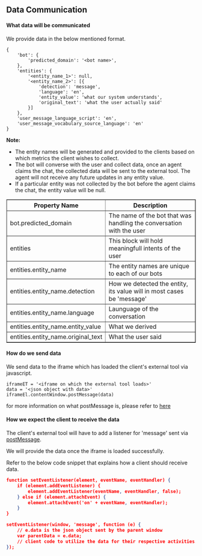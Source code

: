 ## Data Communication

#### What data will be communicated

We provide data in the below mentioned format.
```
{
    'bot': {
        'predicted_domain': '<bot name>',
    },
    'entities': {
        '<entity_name_1>': null,
        '<entity_name_2>': [{
            'detection': 'message',
            'language': 'en',
            'entity_value': 'what our system understands',
            'original_text': 'what the user actually said'
        }]
    },
    'user_message_language_script': 'en',
    'user_message_vocabulary_source_language': 'en'
}
```

**Note:**
* The entity names will be generated and provided to the clients based on which metrics the client wishes to collect.
* The bot will converse with the user and collect data, once an agent claims the chat, the collected data will be sent to the external tool. The agent will not receive any future updates in any entity value.
* If a particular entity was not collected by the bot before the agent claims the chat, the entity value will be null.

<table border="1" class="docutils">
   <thead>
      <tr>
         <th>Property Name</th>
         <th>Description</th>
      </tr>
   </thead>
   <tbody>
      <tr>
         <td>bot.predicted_domain</td>
         <td>The name of the bot that was handling the conversation with the user</td>
      </tr>
      <tr>
         <td>entities</td>
         <td>This block will hold meaningfull intents of the user</td>
      </tr>
      <tr>
         <td>entities.entity_name</td>
         <td>The entity names are unique to each of our bots</td>
      </tr>
      <tr>
         <td>entities.entity_name.detection</td>
         <td>How we detected the entity, its value will in most cases be 'message'</td>
      </tr>
      <tr>
         <td>entities.entity_name.language</td>
         <td>Launguage of the conversation</td>
      </tr>
      <tr>
         <td>entities.entity_name.entity_value</td>
         <td>What we derived</td>
      </tr>
      <tr>
         <td>entities.entity_name.original_text</td>
         <td>What the user said</td>
      </tr>
    </tbody>
</table>

#### How do we send data

We send data to the iframe which has loaded the client's external tool via javascript.

```
iframeET = '<iframe on which the external tool loads>'
data = '<json object with data>'
iframeEl.contentWindow.postMessage(data)
```

for more information on what postMessage is, please refer to [here](https://developer.mozilla.org/en-US/docs/Web/API/Window/postMessage )


#### How we expect the client to receive the data

The client's external tool will have to add a listener for 'message' sent via [postMessage](https://developer.mozilla.org/en-US/docs/Web/API/Window/postMessage).

We will provide the data once the iframe is loaded successfully.

Refer to the below code snippet that explains how a client should receive data.

```json
function setEventListener(element, eventName, eventHandler) {
    if (element.addEventListener) {
        element.addEventListener(eventName, eventHandler, false);
    } else if (element.attachEvent) {
        element.attachEvent('on' + eventName, eventHandler);
    }
}

setEventListener(window, 'message', function (e) {
	// e.data is the json object sent by the parent window
    var parentData = e.data;
    // client code to utilize the data for their respective activities.
});

```